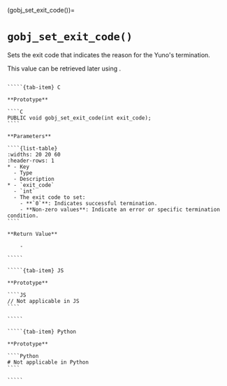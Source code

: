 (gobj_set_exit_code())=
# `gobj_set_exit_code()`

Sets the exit code that indicates the reason for the Yuno's termination. 

This value can be retrieved later using [](gobj_get_exit_code()).

``````{tab-set}

`````{tab-item} C

**Prototype**

````C
PUBLIC void gobj_set_exit_code(int exit_code);
````

**Parameters**

````{list-table}
:widths: 20 20 60
:header-rows: 1
* - Key
  - Type
  - Description
* - `exit_code`
  - `int`
  - The exit code to set:
    - **`0`**: Indicates successful termination.
    - **Non-zero values**: Indicate an error or specific termination condition.
````

**Return Value**

    -

`````

`````{tab-item} JS

**Prototype**

````JS
// Not applicable in JS
````

`````

`````{tab-item} Python

**Prototype**

````Python
# Not applicable in Python
````

`````
